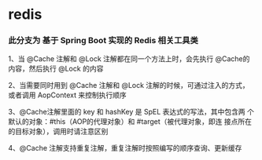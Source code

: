 # redis

### 此分支为 基于 Spring Boot 实现的 Redis 相关工具类

	
1、当 @Cache 注解和 @Lock 注解都在同一个方法上时，会先执行 @Cache的
   内容，然后执行 @Lock 的内容
   
2、当需要同时用到 @Cache 注解和 @Lock 注解的时候，可通过注入的方式，
   或者调用 AopContext 来控制执行顺序
   
3、@Cache注解里面的 key 和 hashKey 是 SpEL 表达式的写法，其中包含两
   个默认的对象：#this（AOP的代理对象）和 #target（被代理对象，即连
   接点所在的目标对象），调用时请注意区别
   
4、@Cache 注解支持重复注解，重复注解时按照编写的顺序查询、更新缓存
